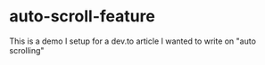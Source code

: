 # auto-scroll-feature

This is a demo I setup for a dev.to article I wanted to write on "auto scrolling"

